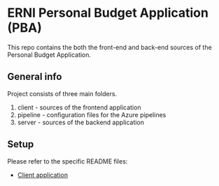 # ERNI Personal Budget Application (PBA)

This repo contains the both the front-end and back-end sources of the Personal Budget Application.

## General info
Project consists of three main folders.
1. client - sources of the frontend application
2. pipeline - configuration files for the Azure pipelines
3. server - sources of the backend application

## Setup
Please refer to the specific README files:
* [Client application](client/README.md)
